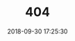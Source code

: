 ---
title: 404
date: 2018-09-30 17:25:30
type: "404"
layout: "404"
description: "Oops～，我发癫了！找不到你想要的东东啦 :("
---